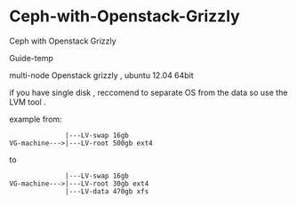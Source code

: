 Ceph-with-Openstack-Grizzly
===========================

Ceph with Openstack Grizzly





Guide-temp

multi-node Openstack grizzly , ubuntu 12.04 64bit

if you have single disk , reccomend to separate OS from the data so use the LVM tool .
 
example from:

                  |---LV-swap 16gb
    VG-machine--->|---LV-root 500gb ext4
        
to 

                  |---LV-swap 16gb 
    VG-machine--->|---LV-root 30gb ext4
                  |---LV-data 470gb xfs

